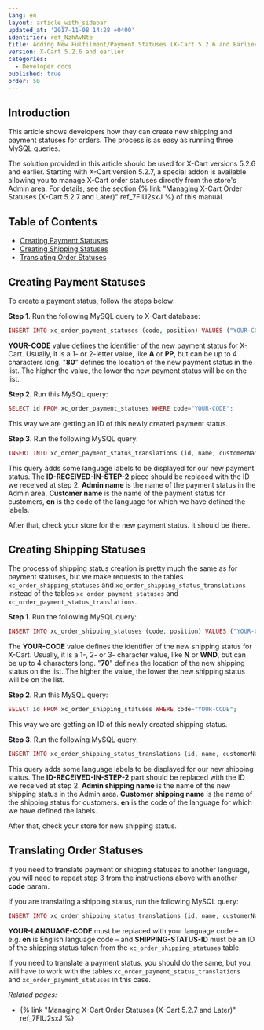 ```yaml
---
lang: en
layout: article_with_sidebar
updated_at: '2017-11-08 14:28 +0400'
identifier: ref_NzhAvNte
title: Adding New Fulfilment/Payment Statuses (X-Cart 5.2.6 and Earlier)
version: X-Cart 5.2.6 and earlier
categories:
  - Developer docs
published: true
order: 50
---
```

## Introduction

This article shows developers how they can create new shipping and payment statuses for orders. The process is as easy as running three MySQL queries.

The solution provided in this article should be used for X-Cart versions 5.2.6 and earlier. Starting with X-Cart version 5.2.7, a special addon is available allowing you to manage X-Cart order statuses directly from the store's Admin area. For details, see the section {% link "Managing X-Cart Order Statuses (X-Cart 5.2.7 and Later)" ref_7FIU2sxJ %} of this manual.

## Table of Contents

*   [Creating Payment Statuses](#creating-payment-statuses)
*   [Creating Shipping Statuses](#creating-shipping-statuses)
*   [Translating Order Statuses](#translating-order-statuses)

## Creating Payment Statuses

To create a payment status, follow the steps below:

**Step 1**. Run the following MySQL query to X-Cart database:

```php
INSERT INTO xc_order_payment_statuses (code, position) VALUES ("YOUR-CODE", "80");
```

**YOUR-CODE** value defines the identifier of the new payment status for X-Cart. Usually, it is a 1- or 2-letter value, like **A** or **PP**, but can be up to 4 characters long. "**80**" defines the location of the new payment status in the list. The higher the value, the lower the new payment status will be on the list.

**Step 2**. Run this MySQL query:

```php
SELECT id FROM xc_order_payment_statuses WHERE code="YOUR-CODE";
```

This way we are getting an ID of this newly created payment status.

**Step 3**. Run the following MySQL query:

```php
INSERT INTO xc_order_payment_status_translations (id, name, customerName, code) VALUES ("ID-RECEIVED-IN-STEP-2", "Admin name", "Customer name", "en");
```

This query adds some language labels to be displayed for our new payment status. The **ID-RECEIVED-IN-STEP-2** piece should be replaced with the ID we received at step 2. **Admin name** is the name of the payment status in the Admin area, **Customer name** is the name of the payment status for customers, **en** is the code of the language for which we have defined the labels.

After that, check your store for the new payment status. It should be there.

## Creating Shipping Statuses

The process of shipping status creation is pretty much the same as for payment statuses, but we make requests to the tables `xc_order_shipping_statuses` and `xc_order_shipping_status_translations` instead of the tables `xc_order_payment_statuses` and `xc_order_payment_status_translations`.

**Step 1**. Run the following MySQL query:

```php
INSERT INTO xc_order_shipping_statuses (code, position) VALUES ("YOUR-CODE", "70");
```

The **YOUR-CODE** value defines the identifier of the new shipping status for X-Cart. Usually, it is a 1-, 2- or 3- character value, like **N** or **WND**, but can be up to 4 characters long. "**70**" defines the location of the new shipping status on the list. The higher the value, the lower the new shipping status will be on the list.

**Step 2**. Run this MySQL query:

```php
SELECT id FROM xc_order_shipping_statuses WHERE code="YOUR-CODE";
```

This way we are getting an ID of this newly created shipping status.

**Step 3**. Run the following MySQL query:

```php
INSERT INTO xc_order_shipping_status_translations (id, name, customerName, code) VALUES ("ID-RECEIVED-IN-STEP-2", "Admin shipping name", "Customer shipping name", "en");
```

This query adds some language labels to be displayed for our new shipping status. The **ID-RECEIVED-IN-STEP-2** part should be replaced with the ID we received at step 2. **Admin shipping name** is the name of the new shipping status in the Admin area. **Customer shipping name** is the name of the shipping status for customers. **en** is the code of the language for which we have defined the labels.

After that, check your store for new shipping status.

## Translating Order Statuses

If you need to translate payment or shipping statuses to another language, you will need to repeat step 3 from the instructions above with another **code** param.

If you are translating a shipping status, run the following MySQL query: 

```php
INSERT INTO xc_order_shipping_status_translations (id, name, customerName, code) VALUES ("SHIPPING-STATUS-ID", "Admin shipping name in your language", "Customer shipping name in your language", "YOUR-LANGUAGE-CODE");
```

**YOUR-LANGUAGE-CODE** must be replaced with your language code – e.g. **en** is English language code – and **SHIPPING-STATUS-ID** must be an ID of the shipping status taken from the `xc_order_shipping_statuses` table.

If you need to translate a payment status, you should do the same, but you will have to work with the tables `xc_order_payment_status_translations` and `xc_order_payment_statuses` in this case.

_Related pages:_

*   {% link "Managing X-Cart Order Statuses (X-Cart 5.2.7 and Later)" ref_7FIU2sxJ %}
